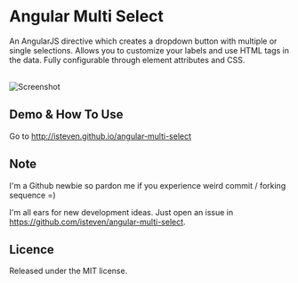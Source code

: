 Angular Multi Select
====================
An AngularJS directive which creates a dropdown button with multiple or single selections. 
Allows you to customize your labels and use HTML tags in the data. Fully configurable through element attributes and CSS.

<br />![Screenshot](https://raw.githubusercontent.com/isteven/angular-multi-select/master/screenshot.png)

Demo & How To Use
--
Go to http://isteven.github.io/angular-multi-select

Note
--
I'm a Github newbie so pardon me if you experience weird commit / forking sequence =)

I'm all ears for new development ideas. Just open an issue in https://github.com/isteven/angular-multi-select. 

Licence
--
Released under the MIT license. 


